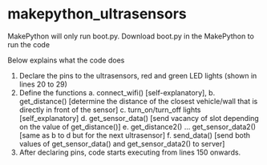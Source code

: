 # makepython_ultrasensors

MakePython will only run boot.py. Download boot.py in the MakePython to run the code

Below explains what the code does
1) Declare the pins to the ultrasensors, red and green LED lights (shown in lines 20 to 29)
2) Define the functions
   a. connect_wifi() [self-explanatory],
   b. get_distance() [determine the distance of the closest vehicle/wall that is directly in front of the sensor]
   c. turn_on/turn_off lights [self_explanatory]
   d. get_sensor_data() [send vacancy of slot depending on the value of get_distance()]
   e. get_distance2() ... get_sensor_data2() [same as b to d but for the next ultrasensor]
   f. send_data() [send both values of get_sensor_data() and get_sensor_data2() to server]
3) After declaring pins, code starts executing from lines 150 onwards.
